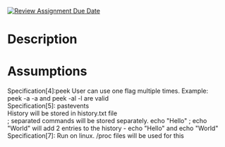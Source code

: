 [![Review Assignment Due Date](https://classroom.github.com/assets/deadline-readme-button-24ddc0f5d75046c5622901739e7c5dd533143b0c8e959d652212380cedb1ea36.svg)](https://classroom.github.com/a/76mHqLr5)
# Description

# Assumptions
 Specification[4]:peek
    User can use one flag multiple times. Example: <br>
        peek -a -a and peek -al -l are valid <br>
Specification[5]: pastevents <br>
    History will be stored in history.txt file <br>
    ; separated commands will be stored separately. echo "Hello" ; echo "World" will add 2 entries to the history - echo "Hello" and echo "World"
Specification[7]:
Run on linux. /proc files will be used for this
